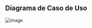 <h2>Diagrama de Caso de Uso</h2>

![image](https://github.com/user-attachments/assets/a9517420-60a3-46c8-b2e8-b5ed97e32168)
